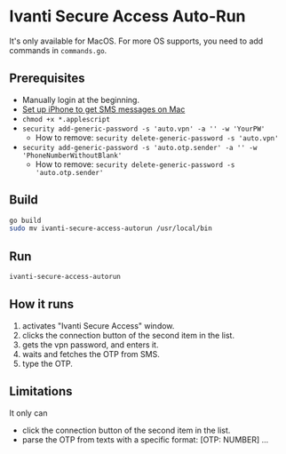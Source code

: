 # Ivanti Secure Access Auto-Run
It's only available for MacOS.
For more OS supports, you need to add commands in `commands.go`.

## Prerequisites
- Manually login at the beginning.
- [Set up iPhone to get SMS messages on Mac](https://support.apple.com/ko-kr/guide/messages/icht8a28bb9a/mac)
- `chmod +x *.applescript`
- `security add-generic-password -s 'auto.vpn' -a '' -w 'YourPW'`
    - How to remove: `security delete-generic-password -s 'auto.vpn'`
- `security add-generic-password -s 'auto.otp.sender' -a '' -w 'PhoneNumberWithoutBlank'`
    - How to remove: `security delete-generic-password -s 'auto.otp.sender'`

## Build
```bash
go build
sudo mv ivanti-secure-access-autorun /usr/local/bin
```

## Run
```bash
ivanti-secure-access-autorun
```

## How it runs
1. activates "Ivanti Secure Access" window.
2. clicks the connection button of the second item in the list.
3. gets the vpn password, and enters it.
4. waits and fetches the OTP from SMS.
5. type the OTP.

## Limitations
It only can
- click the connection button of the second item in the list.
- parse the OTP from texts with a specific format: [OTP: NUMBER] ...
